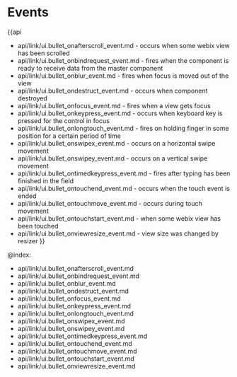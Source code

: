 Events
=======

{{api
- api/link/ui.bullet_onafterscroll_event.md - occurs when some webix view has been scrolled
- api/link/ui.bullet_onbindrequest_event.md - fires when the component is ready to receive data from the master component
- api/link/ui.bullet_onblur_event.md - fires when focus is moved out of the view
- api/link/ui.bullet_ondestruct_event.md - occurs when component destroyed
- api/link/ui.bullet_onfocus_event.md - fires when a view gets focus
- api/link/ui.bullet_onkeypress_event.md - occurs when keyboard key is pressed for the control in focus
- api/link/ui.bullet_onlongtouch_event.md - fires on holding finger in some position for a certain period of time
- api/link/ui.bullet_onswipex_event.md - occurs on a horizontal swipe movement
- api/link/ui.bullet_onswipey_event.md - occurs on a vertical swipe movement
- api/link/ui.bullet_ontimedkeypress_event.md - fires after typing has been finished in the field
- api/link/ui.bullet_ontouchend_event.md - occurs when the touch event is ended
- api/link/ui.bullet_ontouchmove_event.md - occurs during touch movement
- api/link/ui.bullet_ontouchstart_event.md - when some webix view has been touched
- api/link/ui.bullet_onviewresize_event.md - view size was changed by resizer
}}

@index:
- api/link/ui.bullet_onafterscroll_event.md
- api/link/ui.bullet_onbindrequest_event.md
- api/link/ui.bullet_onblur_event.md
- api/link/ui.bullet_ondestruct_event.md
- api/link/ui.bullet_onfocus_event.md
- api/link/ui.bullet_onkeypress_event.md
- api/link/ui.bullet_onlongtouch_event.md
- api/link/ui.bullet_onswipex_event.md
- api/link/ui.bullet_onswipey_event.md
- api/link/ui.bullet_ontimedkeypress_event.md
- api/link/ui.bullet_ontouchend_event.md
- api/link/ui.bullet_ontouchmove_event.md
- api/link/ui.bullet_ontouchstart_event.md
- api/link/ui.bullet_onviewresize_event.md


